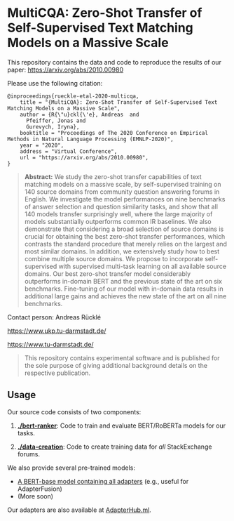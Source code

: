 # MultiCQA: Zero-Shot Transfer of Self-Supervised Text Matching Models on a Massive Scale

This repository contains the data and code to reproduce the results of our paper: 
https://arxiv.org/abs/2010.00980

Please use the following citation:

```
@inproceedings{rueckle-etal-2020-multicqa,
    title = "{MultiCQA}: Zero-Shot Transfer of Self-Supervised Text Matching Models on a Massive Scale",
    author = {R{\"u}ckl{\'e}, Andreas  and
      Pfeiffer, Jonas and
      Gurevych, Iryna},
    booktitle = "Proceedings of The 2020 Conference on Empirical Methods in Natural Language Processing (EMNLP-2020)",
    year = "2020",
    address = "Virtual Conference",
    url = "https://arxiv.org/abs/2010.00980",
}
```

> **Abstract:** We study the zero-shot transfer capabilities of text matching models on a massive scale, by self-supervised training on 140 source domains from community question answering forums in English. We investigate the model performances on nine benchmarks of answer selection and question similarity tasks, and show that all 140 models transfer surprisingly well, where the large majority of models substantially outperforms common IR baselines. We also demonstrate that considering a broad selection of source domains is crucial for obtaining the best zero-shot transfer performances, which contrasts the standard procedure that merely relies on the largest and most similar domains. In addition, we extensively study how to best combine multiple source domains. We propose to incorporate self-supervised with supervised multi-task learning on all available source domains. Our best zero-shot transfer model considerably outperforms in-domain BERT and the previous state of the art on six benchmarks. Fine-tuning of our model with in-domain data results in additional large gains and achieves the new state of the art on all nine benchmarks.


Contact person: Andreas Rücklé

https://www.ukp.tu-darmstadt.de/

https://www.tu-darmstadt.de/


> This repository contains experimental software and is published for the sole purpose of giving additional background 
  details on the respective publication. 


## Usage

Our source code consists of two components:

1. [**./bert-ranker**](./bert-ranker): Code to train and evaluate BERT/RoBERTa models for our tasks.

2. [**./data-creation**](./data-creation): Code to create training data for _all_ StackExchange forums.


We also provide several pre-trained models:
 * [A BERT-base model containing all adapters](https://public.ukp.informatik.tu-darmstadt.de/rueckle/multicqa/checkpoints/bert-base-all-adapters.zip) (e.g., useful for AdapterFusion)
 * (More soon)
 
Our adapters are also available at [AdapterHub.ml](https://adapterhub.ml/explore/sts/stackexchange/).